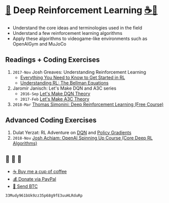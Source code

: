 # [🐳][x2] Deep Reinforcement Learning [☕️][x0][🧧][x1]
- Understand the core ideas and terminologies used in the field
- Understand a few reinforcement learning algorithms
- Apply these algorithms to videogame-like environments such as
  OpenAIGym and MuJoCo

## Readings + Coding Exercises
1. `2017-Nov` Josh Greaves: Understanding Reinforcement Learning
    - [Everything You Need to Know to Get Started in RL][r1]
    - [Understanding RL: The Bellman Equations][r2]
2.  Jaromír Janisch: Let's Make DQN and A3C series
    - `2016-Sep` [Let's Make DQN Theory][r3]
    - `2017-Feb` [Let's Make A3C Theory][r4]
3. `2018-Mar` [Thomas Simonini: Deep Reinforcement Learning (Free Course)][r5]

## Advanced Coding Exercises
1. Dulat Yerzat: RL Adventure on [DQN][c2] and [Policy Gradients][c3]
2. `2018-Nov` [Josh Achiam: OpenAI Spinning Up Course (Core Deep RL Algorithms)][c1]

## 🐳 🐳 🐳
- [☕️ Buy me a cup of coffee][x0]
- [💰 Donate via PayPal][x1]
- [💙 Send BTC][x2]

```
33Mudy961bUk9zz35p68g9fE3uuHLRduRp
```

[x0]: https://ko-fi.com/minimithi "Buy me a cup of coffee!"
[x1]: https://paypal.me/minimithi "Donate with PayPal"
[x2]: #-- "33Mudy961bUk9zz35p68g9fE3uuHLRduRp"

[r1]: https://joshgreaves.com/reinforcement-learning/introduction-to-reinforcement-learning/
[r2]: https://joshgreaves.com/reinforcement-learning/understanding-rl-the-bellman-equations/
[r3]: https://jaromiru.com/2016/09/27/lets-make-a-dqn-theory/
[r4]: https://jaromiru.com/2017/02/16/lets-make-an-a3c-theory/
[r5]: https://simoninithomas.github.io/Deep_reinforcement_learning_Course/

[c1]: https://spinningup.openai.com/en/latest/user/algorithms.html
[c2]: https://github.com/higgsfield/RL-Adventure
[c3]: https://github.com/higgsfield/RL-Adventure-2



